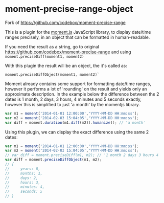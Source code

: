 # moment-precise-range-object

Fork of https://github.com/codebox/moment-precise-range

This is a plugin for the <a href="http://momentjs.com/">moment.js</a> JavaScript library, to display date/time ranges precisely, in an object that can be formatted in human-readable.

If you need the result as a string, go to original https://github.com/codebox/moment-precise-range and using `moment.preciseDiff(moment1, moment2)`

With this plugin the result will be an object, the it's called as:

```
moment.preciseDiffObject(moment1, moment2)`
```

Moment already contains some support for formatting date/time ranges, however it performs a lot of 'rounding' on the result and yields only an approximate description.
In the example below the difference between the 2 dates is 1 month, 2 days, 3 hours, 4 minutes and 5 seconds exactly, however this is simplified to just 'a month' by the momentjs library.

```javascript
var m1 = moment('2014-01-01 12:00:00','YYYY-MM-DD HH:mm:ss');
var m2 = moment('2014-02-03 15:04:05','YYYY-MM-DD HH:mm:ss');
var diff = moment.duration(m1.diff(m2)).humanize(); // 'a month'
```

Using this plugin, we can display the exact difference using the same 2 dates:

```javascript
var m1 = moment('2014-01-01 12:00:00','YYYY-MM-DD HH:mm:ss');
var m2 = moment('2014-02-03 15:04:05','YYYY-MM-DD HH:mm:ss');
// var diff = moment.preciseDiff(m1, m2); // '1 month 2 days 3 hours 4 minutes 5 seconds'
var diff = moment.preciseDiffObject(m1, m2);
// {
//     years: 0,
//     months: 1,
//     days: 2,
//     hours: 3,
//     minutes: 4,
//     seconds: 5
// }
```
